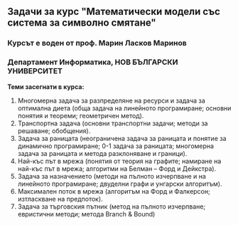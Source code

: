 ## Задачи за курс "Математически модели със система за символно смятане"
### Курсът е воден от проф. Марин Ласков Маринов
### Департамент Информатика, НОВ БЪЛГАРСКИ УНИВЕРСИТЕТ

**Теми засегнати в курса:**
1. Многомерна задача за разпределяне на ресурси и задача за
оптимална диета (обща задача на линейното програмиране; основни
понятия и теореми; геометричен метод).
2. Транспортна задача (основни транспортни задачи; методи за
решаване; обобщения).
3. Задача за раницата (неограничена задача за раницата и понятие
за динамично програмиране; 0-1 задача за раницата; многомерна
задача за раницата и метода разклоняване и граници). 
4. Най-къс път в мрежа (понятия от теория на графите; намиране
на най-къс път в мрежа; алгоритми на Белман – Форд и Дейкстра).
5. Задача за назначението (методи на пълното изчерпване и на
линейното програмиране; двуделни графи и унгарски алгоритъм).
6. Максимален поток в мрежа (алгоритъм на Форд и Фалкерсон;
изтласкване на предпоток).
7. Задача за търговския пътник (метод на пълното изчерпване;
евристични методи; метода Branch & Bound)
